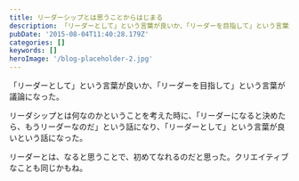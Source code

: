 ```yaml
---
title: リーダーシップとは思うことからはじまる
description: 「リーダーとして」という言葉が良いか、「リーダーを目指して」という言葉が議論になった。
pubDate: '2015-08-04T11:40:28.179Z'
categories: []
keywords: []
heroImage: '/blog-placeholder-2.jpg'
---
```


「リーダーとして」という言葉が良いか、「リーダーを目指して」という言葉が議論になった。

リーダシップとは何なのかということを考えた時に、「リーダーになると決めたら、もうリーダーなのだ」という話になり、「リーダーとして」という言葉が良いという話になった。

リーダーとは、なると思うことで、初めてなれるのだと思った。クリエイティブなことも同じかもね。
